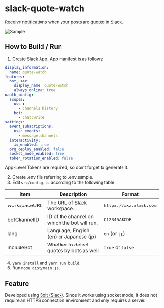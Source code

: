 # slack-quote-watch
Receive notifications when your posts are quoted in Slack.

![Sample](https://user-images.githubusercontent.com/67552983/176787198-fd75159f-696b-47c6-a8cb-98a2886a985f.png)

## How to Build / Run
1. Create Slack App. App manifest is as follows:

```yaml
display_information:
  name: quote-watch
features:
  bot_user:
    display_name: quote-watch
    always_online: true
oauth_config:
  scopes:
    user:
      - channels:history
    bot:
      - chat:write
settings:
  event_subscriptions:
    user_events:
      - message.channels
  interactivity:
    is_enabled: true
  org_deploy_enabled: false
  socket_mode_enabled: true
  token_rotation_enabled: false
```

App-Level Tokens are required, so don't forget to generate it.

2. Create .env file referring to .env.sample.
3. Edit `src/config.ts` according to the following table.

| Item | Description | Format |
| ---- | ---- | ---- |
| workspaceURL | The URL of Slack workspace. | `https://xxx.slack.com` |
| botChannelID | ID of the channel on which the bot will run. | `C12345ABCDE`
| lang | Language; English (en) or Japanese (jp) | `en` (or `jp`) |
| includeBot | Whether to detect quotes by bots as well | `true` or `false` |

4. `yarn install` and `yarn run build`.
5. Run `node dist/main.js`.

## Feature

Developed using [Bolt (Slack)](https://github.com/slackapi/bolt-js).
Since it works using socket mode, it does not require an HTTPS connection environment and only requires a server.
